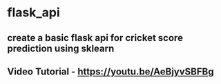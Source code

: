 # flask_api

## create a basic flask api for cricket score prediction using sklearn

## Video Tutorial - https://youtu.be/AeBjyvSBFBg
